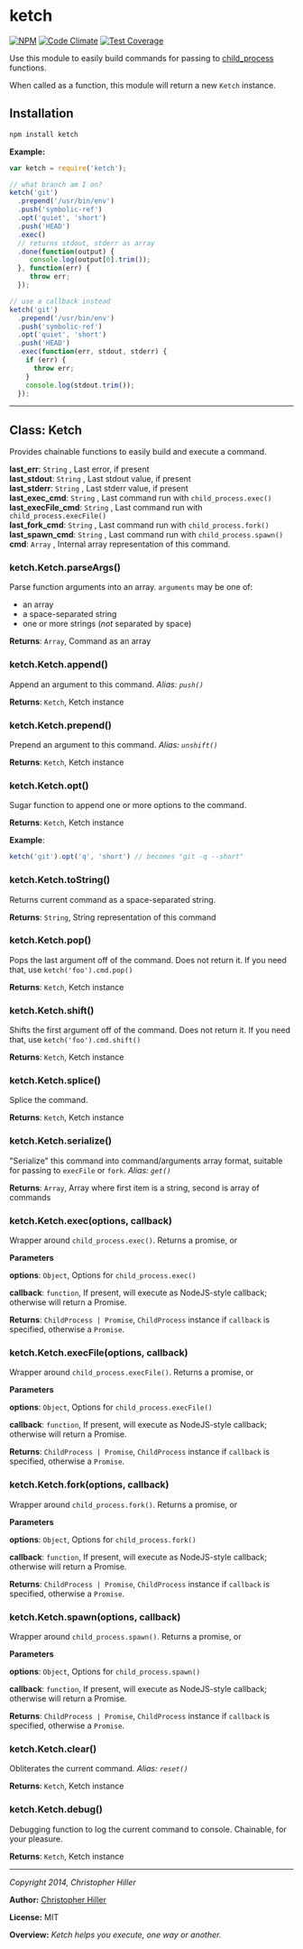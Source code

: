 # ketch

[![NPM](https://nodei.co/npm/ketch.png?compact=true)](https://nodei.co/npm/ketch/)
[![Code Climate](https://codeclimate.com/github/boneskull/node-ketch/badges/gpa.svg)](https://codeclimate.com/github/boneskull/node-ketch) [![Test Coverage](https://codeclimate.com/github/boneskull/node-ketch/badges/coverage.svg)](https://codeclimate.com/github/boneskull/node-ketch)

Use this module to easily build commands for passing to [child_process](http://nodejs.org/api/child_process.html) functions.

When called as a function, this module will return a new `Ketch` instance.

## Installation

```sh
npm install ketch
```



**Example:**
```js
var ketch = require('ketch');

// what branch am I on?
ketch('git')
  .prepend('/usr/bin/env')
  .push('symbolic-ref')
  .opt('quiet', 'short')
  .push('HEAD')
  .exec()
  // returns stdout, stderr as array
  .done(function(output) {
     console.log(output[0].trim());
  }, function(err) {
     throw err;
  });

// use a callback instead
ketch('git')
  .prepend('/usr/bin/env')
  .push('symbolic-ref')
  .opt('quiet', 'short')
  .push('HEAD')
  .exec(function(err, stdout, stderr) {
    if (err) {
      throw err;
    }
    console.log(stdout.trim());
  });
```

* * *

## Class: Ketch
Provides chainable functions to easily build and execute a command.

**last_err**: `String` , Last error, if present  
**last_stdout**: `String` , Last stdout value, if present  
**last_stderr**: `String` , Last stderr value, if present  
**last_exec_cmd**: `String` , Last command run with `child_process.exec()`  
**last_execFile_cmd**: `String` , Last command run with `child_process.execFile()`  
**last_fork_cmd**: `String` , Last command run with `child_process.fork()`  
**last_spawn_cmd**: `String` , Last command run with `child_process.spawn()`  
**cmd**: `Array` , Internal array representation of this command.  
### ketch.Ketch.parseArgs() 

Parse function arguments into an array.  `arguments` may be one of:

- an array
- a space-separated string
- one or more strings (*not* separated by space)

**Returns**: `Array`, Command as an array

### ketch.Ketch.append() 

Append an argument to this command.  *Alias: `push()`*

**Returns**: `Ketch`, Ketch instance

### ketch.Ketch.prepend() 

Prepend an argument to this command.  *Alias: `unshift()`*

**Returns**: `Ketch`, Ketch instance

### ketch.Ketch.opt() 

Sugar function to append one or more options to the command.

**Returns**: `Ketch`, Ketch instance

**Example**:
```js
ketch('git').opt('q', 'short') // becomes "git -q --short"
```

### ketch.Ketch.toString() 

Returns current command as a space-separated string.

**Returns**: `String`, String representation of this command

### ketch.Ketch.pop() 

Pops the last argument off of the command.  Does not return it.  If you need that, use `ketch('foo').cmd.pop()`

**Returns**: `Ketch`, Ketch instance

### ketch.Ketch.shift() 

Shifts the first argument off of the command.  Does not return it.  If you need that, use `ketch('foo').cmd.shift()`

**Returns**: `Ketch`, Ketch instance

### ketch.Ketch.splice() 

Splice the command.

**Returns**: `Ketch`, Ketch instance

### ketch.Ketch.serialize() 

"Serialize" this command into command/arguments array format, suitable for passing to `execFile` or `fork`.  *Alias: `get()`*

**Returns**: `Array`, Array where first item is a string, second is array of commands

### ketch.Ketch.exec(options, callback) 

Wrapper around `child_process.exec()`.  Returns a promise, or

**Parameters**

**options**: `Object`, Options for `child_process.exec()`

**callback**: `function`, If present, will execute as NodeJS-style callback; otherwise will return a Promise.

**Returns**: `ChildProcess | Promise`, `ChildProcess` instance if `callback` is specified, otherwise a `Promise`.

### ketch.Ketch.execFile(options, callback) 

Wrapper around `child_process.execFile()`.  Returns a promise, or

**Parameters**

**options**: `Object`, Options for `child_process.execFile()`

**callback**: `function`, If present, will execute as NodeJS-style callback; otherwise will return a Promise.

**Returns**: `ChildProcess | Promise`, `ChildProcess` instance if `callback` is specified, otherwise a `Promise`.

### ketch.Ketch.fork(options, callback) 

Wrapper around `child_process.fork()`.  Returns a promise, or

**Parameters**

**options**: `Object`, Options for `child_process.fork()`

**callback**: `function`, If present, will execute as NodeJS-style callback; otherwise will return a Promise.

**Returns**: `ChildProcess | Promise`, `ChildProcess` instance if `callback` is specified, otherwise a `Promise`.

### ketch.Ketch.spawn(options, callback) 

Wrapper around `child_process.spawn()`.  Returns a promise, or

**Parameters**

**options**: `Object`, Options for `child_process.spawn()`

**callback**: `function`, If present, will execute as NodeJS-style callback; otherwise will return a Promise.

**Returns**: `ChildProcess | Promise`, `ChildProcess` instance if `callback` is specified, otherwise a `Promise`.

### ketch.Ketch.clear() 

Obliterates the current command.  *Alias: `reset()`*

**Returns**: `Ketch`, Ketch instance

### ketch.Ketch.debug() 

Debugging function to log the current command to console.  Chainable, for your pleasure.

**Returns**: `Ketch`, Ketch instance



* * *

*Copyright 2014, Christopher Hiller*

**Author:** [Christopher Hiller](http:&#x2F;&#x2F;boneskull.github.io)

**License:** MIT 

**Overview:** *Ketch helps you execute, one way or another.*


